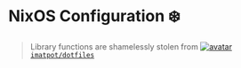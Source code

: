 # NixOS Configuration ❄️

> Library functions are shamelessly stolen from [![avatar](https://images.weserv.nl/?url=avatars.githubusercontent.com/u/39416660?v=4&h=20&w=20&fit=cover&mask=circle&maxage=7d) `imatpot/dotfiles`](https://github.com/imatpot/dotfiles)
